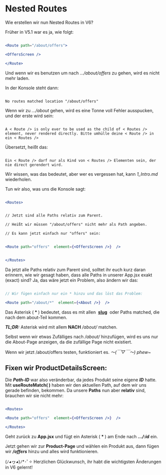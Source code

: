 
#  Nested Routes


Wie erstellen wir nun Nested Routes in V6?
  
Früher in V5.1 war es ja, wie folgt: 
  

```jsx

<Route path="/about/offers">

<OffersScreen />

</Route>

```


Und wenn wir es benutzen um nach *.../about/offers* zu gehen, wird es nicht mehr laden.

In der Konsole steht dann:

  
```

No routes matched location "/about/offers"

```


Wenn wir zu *.../about* gehen, wird es eine Tonne voll Fehler ausspucken, und der erste wird sein:

<code>
A < Route /> is only ever to be used as the child of < Routes /> element, never rendered directly. Bitte umhülle deine < Route /> in ein < Routes />
</code>

Übersetzt, heißt das:

<code>
Ein < Route /> darf nur als Kind von < Routes /> Elementen sein, der nie direct gerendert wird.
</code>

Wir wissen, was das bedeutet, aber wer es vergessen hat, kann *1_Intro.md* wiederholen.

Tun wir also, was uns die Konsole sagt:


```jsx

<Routes>


// Jetzt sind alle Paths relativ zum Parent.

// Heißt wir müssen "/about/offers" nicht mehr als Path angeben.

// Es kann jetzt einfach nur "offers" sein:


<Route path="offers"  element={<OffersScreen />}  />


</Routes>

```
  

Da jetzt alle Paths relativ zum Parent sind, solltet ihr euch kurz daran erinnern, wie wir gesagt haben, dass alle Paths in unserer App.jsx exakt (exact) sind? Ja, das wäre jetzt ein Problem, also ändern wir das:

  
```jsx

// Wir fügen einfach nur ein * hinzu und das löst das Problem:

<Route path="/about/*"  element={<About />}  />

```
  

Das Asterisk (**&nbsp;*&nbsp;**) bedeutet, dass es mit allen &nbsp;[**slug**](https://developer.mozilla.org/en-US/docs/Glossary/Slug)&nbsp; oder Paths matched, die nach dem about-Teil kommen.

***TL;DR:*** Asterisk wird mit allem **NACH** */about/* matchen.

Selbst wenn wir etwas Zufälliges nach */about/* hinzufügen, wird es uns nur die About-Page anzeigen, da die zufällige Page nicht existiert.

Wenn wir jetzt /about/offers testen, funktioniert es. *～(￣▽￣～) phew~*


##  Fixen wir ProductDetailsScreen:

  
Die ***Path-ID*** war also veränderbar, da jedes Produkt seine eigene ***ID*** hatte. Mit **useRouteMatch(&nbsp;)** haben wir den aktuellen Path, auf dem wir uns gerade befinden, bekommen. Da unsere **Paths** nun aber **relativ** sind, brauchen wir sie nicht mehr:

  
```jsx

<Routes>

<Route path="offers"  element={<OffersScreen />}  />

</Routes>

```


Geht zurück zu **App.jsx** und fügt ein Asterisk (**&nbsp;*&nbsp;**) am Ende nach ***.../:id*** ein.

Jetzt gehen wir zur **Product-Page** und wählen ein Produkt aus, dann fügen wir ***/offers*** hinzu und alles wird funktionieren.

(ﾉ◕ヮ◕)ﾉ*･ﾟ✧ Herzlichen Glückwunsch, ihr habt die wichtigsten Änderungen in V6 gelernt! 
